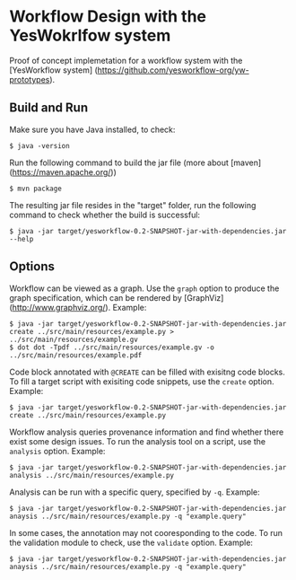 Workflow Design with the YesWokrlfow system
========================

Proof of concept implemetation for a workflow system with the [YesWorkflow system] (https://github.com/yesworkflow-org/yw-prototypes).

Build and Run
----------------------
Make sure you have Java installed, to check:

    $ java -version

Run the following command to build the jar file (more about [maven] (https://maven.apache.org/))

    $ mvn package 
  
The resulting jar file resides in the "target" folder, run the following command to check whether the build is successful:

    $ java -jar target/yesworkflow-0.2-SNAPSHOT-jar-with-dependencies.jar --help

Options
------------------------
Workflow can be viewed as a graph. Use the `graph` option to produce the graph specification, which can be rendered by [GraphViz] (http://www.graphviz.org/). Example:

    $ java -jar target/yesworkflow-0.2-SNAPSHOT-jar-with-dependencies.jar create ../src/main/resources/example.py > ../src/main/resources/example.gv
    $ dot dot -Tpdf ../src/main/resources/example.gv -o ../src/main/resources/example.pdf
    
Code block annotated with `@CREATE` can be filled with exisitng code blocks. To fill a target script with exisiting code snippets, use the `create` option. Example:

    $ java -jar target/yesworkflow-0.2-SNAPSHOT-jar-with-dependencies.jar create ../src/main/resources/example.py
    
Workflow analysis queries provenance information and find whether there exist some design issues. To run the analysis tool on a script, use the `analysis` option. Example:

    $ java -jar target/yesworkflow-0.2-SNAPSHOT-jar-with-dependencies.jar analysis ../src/main/resources/example.py

Analysis can be run with a specific query, specified by `-q`. Example:

    $ java -jar target/yesworkflow-0.2-SNAPSHOT-jar-with-dependencies.jar anaysis ../src/main/resources/example.py -q "example.query"
    
In some cases, the annotation may not cooresponding to the code. To run the validation module to check, use the `validate` option. Example:

    $ java -jar target/yesworkflow-0.2-SNAPSHOT-jar-with-dependencies.jar anaysis ../src/main/resources/example.py -q "example.query"
